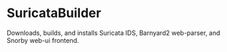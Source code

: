 # SuricataBuilder
Downloads, builds, and installs Suricata IDS, Barnyard2 web-parser, and Snorby web-ui frontend.
